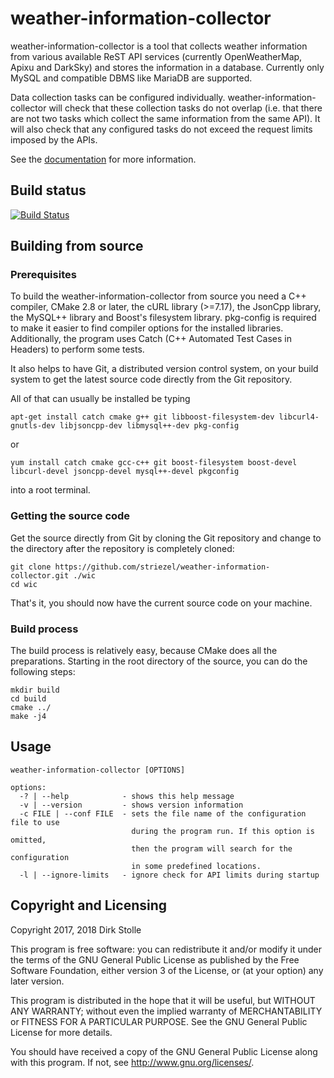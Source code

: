 # weather-information-collector

weather-information-collector is a tool that collects weather information from
various available ReST API services (currently OpenWeatherMap, Apixu and
DarkSky) and stores the information in a database. Currently only MySQL and
compatible DBMS like MariaDB are supported.

Data collection tasks can be configured individually.
weather-information-collector will check that these collection tasks do not
overlap (i.e. that there are not two tasks which collect the same information
from the same API). It will also check that any configured tasks do not exceed
the request limits imposed by the APIs.

See the [documentation](doc/readme.md) for more information.

## Build status

[![Build Status](https://travis-ci.org/striezel/weather-information-collector.svg?branch=master)](https://travis-ci.org/striezel/weather-information-collector)

## Building from source

### Prerequisites

To build the weather-information-collector from source you need a C++ compiler,
CMake 2.8 or later, the cURL library (>=7.17), the JsonCpp library, the MySQL++
library and Boost's filesystem library. pkg-config is required to make it easier
to find compiler options for the installed libraries. Additionally, the program
uses Catch (C++ Automated Test Cases in Headers) to perform some tests.

It also helps to have Git, a distributed version control system, on your build
system to get the latest source code directly from the Git repository.

All of that can usually be installed be typing

    apt-get install catch cmake g++ git libboost-filesystem-dev libcurl4-gnutls-dev libjsoncpp-dev libmysql++-dev pkg-config

or

    yum install catch cmake gcc-c++ git boost-filesystem boost-devel libcurl-devel jsoncpp-devel mysql++-devel pkgconfig

into a root terminal.

### Getting the source code

Get the source directly from Git by cloning the Git repository and change to
the directory after the repository is completely cloned:

    git clone https://github.com/striezel/weather-information-collector.git ./wic
    cd wic

That's it, you should now have the current source code on your machine.

### Build process

The build process is relatively easy, because CMake does all the preparations.
Starting in the root directory of the source, you can do the following steps:

    mkdir build
    cd build
    cmake ../
    make -j4

## Usage

    weather-information-collector [OPTIONS]

    options:
      -? | --help            - shows this help message
      -v | --version         - shows version information
      -c FILE | --conf FILE  - sets the file name of the configuration file to use
                               during the program run. If this option is omitted,
                               then the program will search for the configuration
                               in some predefined locations.
      -l | --ignore-limits   - ignore check for API limits during startup

## Copyright and Licensing

Copyright 2017, 2018  Dirk Stolle

This program is free software: you can redistribute it and/or modify
it under the terms of the GNU General Public License as published by
the Free Software Foundation, either version 3 of the License, or
(at your option) any later version.

This program is distributed in the hope that it will be useful,
but WITHOUT ANY WARRANTY; without even the implied warranty of
MERCHANTABILITY or FITNESS FOR A PARTICULAR PURPOSE.  See the
GNU General Public License for more details.

You should have received a copy of the GNU General Public License
along with this program.  If not, see <http://www.gnu.org/licenses/>.
